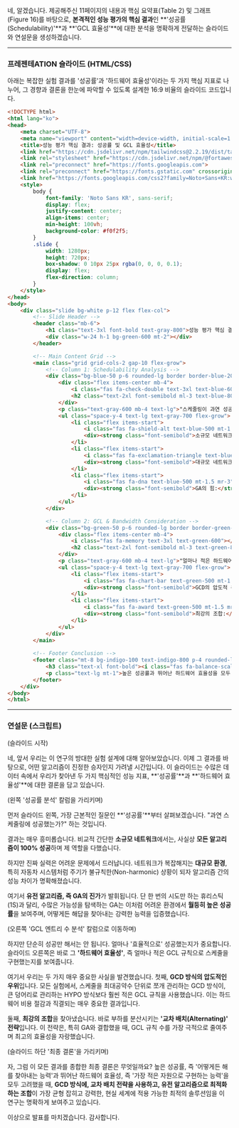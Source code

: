 네, 알겠습니다. 제공해주신 11페이지의 내용과 핵심 요약표(Table 2) 및 그래프(Figure 16)를 바탕으로, **본격적인 성능 평가의 핵심 결과**인 **'성공률(Schedulability)'**과 **'GCL 효율성'**에 대한 분석을 명확하게 전달하는 슬라이드와 연설문을 생성하겠습니다.

---

### 프레젠테ATION 슬라이드 (HTML/CSS)

아래는 복잡한 실험 결과를 '성공률'과 '하드웨어 효율성'이라는 두 가지 핵심 지표로 나누어, 그 경향과 결론을 한눈에 파악할 수 있도록 설계한 16:9 비율의 슬라이드 코드입니다.

```html
<!DOCTYPE html>
<html lang="ko">
<head>
    <meta charset="UTF-8">
    <meta name="viewport" content="width=device-width, initial-scale=1.0">
    <title>성능 평가 핵심 결과: 성공률 및 GCL 효율성</title>
    <link href="https://cdn.jsdelivr.net/npm/tailwindcss@2.2.19/dist/tailwind.min.css" rel="stylesheet">
    <link rel="stylesheet" href="https://cdn.jsdelivr.net/npm/@fortawesome/fontawesome-free@6.4.0/css/all.min.css">
    <link rel="preconnect" href="https://fonts.googleapis.com">
    <link rel="preconnect" href="https://fonts.gstatic.com" crossorigin>
    <link href="https://fonts.googleapis.com/css2?family=Noto+Sans+KR:wght@300;400;500;700&display=swap" rel="stylesheet">
    <style>
        body {
            font-family: 'Noto Sans KR', sans-serif;
            display: flex;
            justify-content: center;
            align-items: center;
            min-height: 100vh;
            background-color: #f0f2f5;
        }
        .slide {
            width: 1280px;
            height: 720px;
            box-shadow: 0 10px 25px rgba(0, 0, 0, 0.1);
            display: flex;
            flex-direction: column;
        }
    </style>
</head>
<body>
    <div class="slide bg-white p-12 flex flex-col">
        <!-- Slide Header -->
        <header class="mb-6">
            <h1 class="text-3xl font-bold text-gray-800">성능 평가 핵심 결과: 성공률 및 GCL 효율성</h1>
            <div class="w-24 h-1 bg-green-600 mt-2"></div>
        </header>

        <!-- Main Content Grid -->
        <main class="grid grid-cols-2 gap-10 flex-grow">
            <!-- Column 1: Schedulability Analysis -->
            <div class="bg-blue-50 p-6 rounded-lg border border-blue-200 flex flex-col">
                <div class="flex items-center mb-4">
                    <i class="fas fa-check-double text-3xl text-blue-600"></i>
                    <h2 class="text-2xl font-semibold ml-3 text-blue-800">성공률 (Schedulability) 분석</h2>
                </div>
                <p class="text-gray-600 mb-4 text-lg">"스케줄링이 과연 성공했는가?"에 대한 분석 결과입니다.</p>
                <ul class="space-y-4 text-lg text-gray-700 flex-grow">
                    <li class="flex items-start">
                        <i class="fas fa-shield-alt text-blue-500 mt-1.5 mr-3"></i>
                        <div><strong class="font-semibold">소규모 네트워크:</strong> 스위치 10개, 스트림 200개 이하 환경에서는 <strong class="text-blue-700">모든 알고리즘이 100% 성공</strong>했습니다.</div>
                    </li>
                    <li class="flex items-start">
                        <i class="fas fa-exclamation-triangle text-blue-500 mt-1.5 mr-3"></i>
                        <div><strong class="font-semibold">대규모 네트워크 (도전 과제):</strong> 복잡한 대규모 환경, 특히 주기가 불규칙한(Non-harmonic) 경우 성공률이 하락하며 알고리즘 간 성능 차이가 드러납니다.</div>
                    </li>
                    <li class="flex items-start">
                        <i class="fas fa-dna text-blue-500 mt-1.5 mr-3"></i>
                        <div><strong class="font-semibold">GA의 힘:</strong> 유전 알고리즘(GA)은 여러 해를 탐색하므로, 어려운 Non-harmonic 환경에서 1S(휴리스틱)보다 <strong class="text-blue-700">월등히 높은 성공률</strong>을 보였습니다.</div>
                    </li>
                </ul>
            </div>

            <!-- Column 2: GCL & Bandwidth Consideration -->
            <div class="bg-green-50 p-6 rounded-lg border border-green-200 flex flex-col">
                <div class="flex items-center mb-4">
                    <i class="fas fa-memory text-3xl text-green-600"></i>
                    <h2 class="text-2xl font-semibold ml-3 text-green-800">GCL 엔트리 수 분석 (하드웨어 효율성)</h2>
                </div>
                <p class="text-gray-600 mb-4 text-lg">"얼마나 적은 하드웨어 자원으로 스케줄을 구현했는가?"에 대한 분석입니다.</p>
                <ul class="space-y-4 text-lg text-gray-700 flex-grow">
                    <li class="flex items-start">
                        <i class="fas fa-chart-bar text-green-500 mt-1.5 mr-3"></i>
                        <div><strong class="font-semibold">GCD의 압도적 우위:</strong> 모든 시나리오에서 <strong class="text-green-700">GCD 방식</strong>이 HYPO 방식보다 훨씬 적은 GCL 엔트리 수를 기록했습니다.</div>
                    </li>
                    <li class="flex items-start">
                        <i class="fas fa-award text-green-500 mt-1.5 mr-3"></i>
                        <div><strong class="font-semibold">최강의 조합:</strong> <strong class="text-green-700">교차 배치(Alternating) 전략</strong>, 특히 GA와 결합했을 때 GCL 엔트리 수를 가장 효과적으로 줄여 최고의 효율성을 보였습니다.</div>
                    </li>
                </ul>
            </div>
        </main>
        
        <!-- Footer Conclusion -->
        <footer class="mt-8 bg-indigo-100 text-indigo-800 p-4 rounded-lg text-center">
            <h3 class="text-xl font-bold"><i class="fas fa-balance-scale-right mr-3"></i>최종 결론: 가장 균형 잡힌 최적의 조합</h3>
            <p class="text-lg mt-1">높은 성공률과 뛰어난 하드웨어 효율성을 모두 고려했을 때, <strong class="font-semibold">GCD + Alternating + GA</strong> 조합이 가장 강력하고 실용적인 솔루션임을 확인했습니다.</p>
        </footer>
    </div>
</body>
</html>
```

---

### 연설문 (스크립트)

(슬라이드 시작)

네, 앞서 우리는 이 연구의 방대한 실험 설계에 대해 알아보았습니다. 이제 그 결과를 바탕으로, 어떤 알고리즘이 진정한 승자인지 가려낼 시간입니다. 이 슬라이드는 수많은 데이터 속에서 우리가 찾아낸 두 가지 핵심적인 성능 지표, **'성공률'**과 **'하드웨어 효율성'**에 대한 결론을 담고 있습니다.

(왼쪽 '성공률 분석' 칼럼을 가리키며)

먼저 슬라이드 왼쪽, 가장 근본적인 질문인 **'성공률'**부터 살펴보겠습니다. "과연 스케줄링에 성공했는가?" 하는 것입니다.

결과는 매우 흥미롭습니다. 비교적 간단한 **소규모 네트워크**에서는, 사실상 **모든 알고리즘이 100% 성공**하며 제 역할을 다했습니다.

하지만 진짜 실력은 어려운 문제에서 드러납니다. 네트워크가 복잡해지는 **대규모 환경**, 특히 자동차 시스템처럼 주기가 불규칙한(Non-harmonic) 상황이 되자 알고리즘 간의 성능 차이가 명확해졌습니다.

여기서 **유전 알고리즘, 즉 GA의 진가**가 발휘됩니다. 단 한 번의 시도만 하는 휴리스틱(1S)과 달리, 수많은 가능성을 탐색하는 GA는 이처럼 어려운 환경에서 **월등히 높은 성공률**을 보여주며, 어떻게든 해답을 찾아내는 강력한 능력을 입증했습니다.

(오른쪽 'GCL 엔트리 수 분석' 칼럼으로 이동하며)

하지만 단순히 성공만 해서는 안 됩니다. 얼마나 '효율적으로' 성공했는지가 중요합니다. 슬라이드 오른쪽은 바로 그 **'하드웨어 효율성'**, 즉 얼마나 적은 GCL 규칙으로 스케줄을 구현했는지를 보여줍니다.

여기서 우리는 두 가지 매우 중요한 사실을 발견했습니다.
첫째, **GCD 방식의 압도적인 우위**입니다. 모든 실험에서, 스케줄을 최대공약수 단위로 쪼개 관리하는 GCD 방식이, 큰 덩어리로 관리하는 HYPO 방식보다 훨씬 적은 GCL 규칙을 사용했습니다. 이는 하드웨어 비용 절감과 직결되는 매우 중요한 결과입니다.

둘째, **최강의 조합**을 찾아냈습니다. 바로 부하를 분산시키는 **'교차 배치(Alternating)' 전략**입니다. 이 전략은, 특히 GA와 결합했을 때, GCL 규칙 수를 가장 극적으로 줄여주며 최고의 효율성을 자랑했습니다.

(슬라이드 하단 '최종 결론'을 가리키며)

자, 그럼 이 모든 결과를 종합한 최종 결론은 무엇일까요?
높은 성공률, 즉 '어떻게든 해를 찾아내는 능력'과 뛰어난 하드웨어 효율성, 즉 '가장 적은 자원으로 구현하는 능력'을 모두 고려했을 때, **GCD 방식에, 교차 배치 전략을 사용하고, 유전 알고리즘으로 최적화하는 조합**이 가장 균형 잡히고 강력한, 현실 세계에 적용 가능한 최적의 솔루션임을 이 연구는 명확하게 보여주고 있습니다.

이상으로 발표를 마치겠습니다. 감사합니다.
